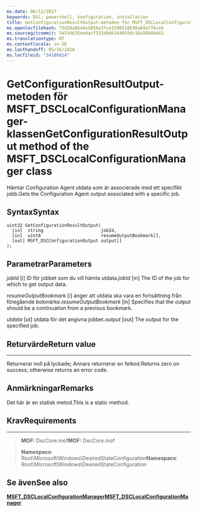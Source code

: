 ```yaml
---
ms.date: 06/12/2017
keywords: DSC, powershell, konfiguration, installation
title: GetConfigurationResultOutput-metoden för MSFT_DSCLocalConfigurationManager-klassen
ms.openlocfilehash: 73d10a8b44e5056e3fce1598518630a84aff6ceb
ms.sourcegitcommit: 54534635eedacf531d8d6344019dc16a50b8b441
ms.translationtype: MT
ms.contentlocale: sv-SE
ms.lasthandoff: 05/16/2018
ms.locfileid: "34186814"
---
```

# <a name="getconfigurationresultoutput-method-of-the-msftdsclocalconfigurationmanager-class"></a><span data-ttu-id="ff14a-103">GetConfigurationResultOutput-metoden för MSFT_DSCLocalConfigurationManager-klassen</span><span class="sxs-lookup"><span data-stu-id="ff14a-103">GetConfigurationResultOutput method of the MSFT_DSCLocalConfigurationManager class</span></span>

<span data-ttu-id="ff14a-104">Hämtar Configuration Agent utdata som är associerade med ett specifikt jobb.</span><span class="sxs-lookup"><span data-stu-id="ff14a-104">Gets the Configuration Agent output associated with a specific job.</span></span>

<a name="syntax"></a><span data-ttu-id="ff14a-105">Syntax</span><span class="sxs-lookup"><span data-stu-id="ff14a-105">Syntax</span></span>
------

```mof
uint32 GetConfigurationResultOutput(
  [in]  string                      jobId,
  [in]  uint8                       resumeOutputBookmark[],
  [out] MSFT_DSCConfigurationOutput output[]
);
```

<a name="parameters"></a><span data-ttu-id="ff14a-106">Parametrar</span><span class="sxs-lookup"><span data-stu-id="ff14a-106">Parameters</span></span>
----------

<span data-ttu-id="ff14a-107">*jobId* \[i\] ID för jobbet som du vill hämta utdata.</span><span class="sxs-lookup"><span data-stu-id="ff14a-107">*jobId* \[in\] The ID of the job for which to get output data.</span></span>

<span data-ttu-id="ff14a-108">*resumeOutputBookmark* \[i\] anger att utdata ska vara en fortsättning från föregående bokmärke.</span><span class="sxs-lookup"><span data-stu-id="ff14a-108">*resumeOutputBookmark* \[in\] Specifies that the output should be a continuation from a previous bookmark.</span></span>

<span data-ttu-id="ff14a-109">*utdata* \[ut\] utdata för det angivna jobbet.</span><span class="sxs-lookup"><span data-stu-id="ff14a-109">*output* \[out\] The output for the specified job.</span></span>

## <a name="return-value"></a><span data-ttu-id="ff14a-110">Returvärde</span><span class="sxs-lookup"><span data-stu-id="ff14a-110">Return value</span></span>
------------

<span data-ttu-id="ff14a-111">Returnerar noll på lyckade; Annars returnerar en felkod.</span><span class="sxs-lookup"><span data-stu-id="ff14a-111">Returns zero on success; otherwise returns an error code.</span></span>

## <a name="remarks"></a><span data-ttu-id="ff14a-112">Anmärkningar</span><span class="sxs-lookup"><span data-stu-id="ff14a-112">Remarks</span></span>

<span data-ttu-id="ff14a-113">Det här är en statisk metod.</span><span class="sxs-lookup"><span data-stu-id="ff14a-113">This is a static method.</span></span>

## <a name="requirements"></a><span data-ttu-id="ff14a-114">Krav</span><span class="sxs-lookup"><span data-stu-id="ff14a-114">Requirements</span></span>
------------
><span data-ttu-id="ff14a-115">**MOF:** DscCore.mof</span><span class="sxs-lookup"><span data-stu-id="ff14a-115">**MOF:** DscCore.mof</span></span>

><span data-ttu-id="ff14a-116">**Namespace**: Root\Microsoft\Windows\DesiredStateConfiguration</span><span class="sxs-lookup"><span data-stu-id="ff14a-116">**Namespace**: Root\Microsoft\Windows\DesiredStateConfiguration</span></span>


## <a name="see-also"></a><span data-ttu-id="ff14a-117">Se även</span><span class="sxs-lookup"><span data-stu-id="ff14a-117">See also</span></span>


[<span data-ttu-id="ff14a-118">**MSFT_DSCLocalConfigurationManager**</span><span class="sxs-lookup"><span data-stu-id="ff14a-118">**MSFT_DSCLocalConfigurationManager**</span></span>](msft-dsclocalconfigurationmanager.md)
